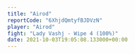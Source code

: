 ```yaml
---
title: "Airod"
reportCode: "6XhjdQmtyfBJDVzN"
player: "Airod"
fight: "Lady Vashj - Wipe 4 (100%)"
date: 2021-10-03T19:05:08.133000+00:00
---
```

